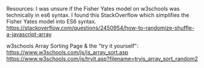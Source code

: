 Resources:
I was unsure if the Fisher Yates model on w3schools was technically in es6 syntax. I found this StackOverflow which simplifies the Fisher Yates model into ES6 syntax. https://stackoverflow.com/questions/2450954/how-to-randomize-shuffle-a-javascript-array

w3schools Array Sorting Page & the "try it yourself": https://www.w3schools.com/js/js_array_sort.asp
https://www.w3schools.com/js/tryit.asp?filename=tryjs_array_sort_random2
